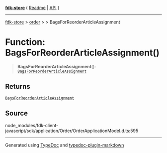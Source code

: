 [**fdk-store**](../../../README.md) ( [Readme](../../../README.md) \| [API](../../../API.md) )

---

[fdk-store](../../../API.md) > [order](../../README.md) > [<internal>](../README.md) > BagsForReorderArticleAssignment

# Function: BagsForReorderArticleAssignment()

> **BagsForReorderArticleAssignment**(): [`BagsForReorderArticleAssignment`](../type-aliases/type-alias.BagsForReorderArticleAssignment.md)

## Returns

[`BagsForReorderArticleAssignment`](../type-aliases/type-alias.BagsForReorderArticleAssignment.md)

## Source

node_modules/fdk-client-javascript/sdk/application/Order/OrderApplicationModel.d.ts:595

---

Generated using [TypeDoc](https://typedoc.org/) and [typedoc-plugin-markdown](https://www.npmjs.com/package/typedoc-plugin-markdown)
